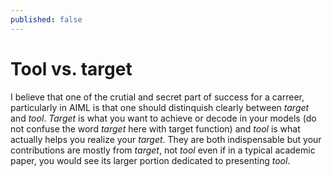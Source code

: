 ```yaml
---
published: false
---
```


# Tool vs. target  

I believe that one of the crutial and secret part of success for a carreer, particularly in AIML is that one should distinquish clearly between *target* and *tool*. *Target* is what you want to achieve or decode in your models (do not confuse the word *target* here with target function) and *tool* is what actually helps you realize your *target*.  They are both indispensable but your contributions are mostly from *target*, not *tool* even if in a typical academic paper, you would see its larger portion dedicated to presenting *tool*.